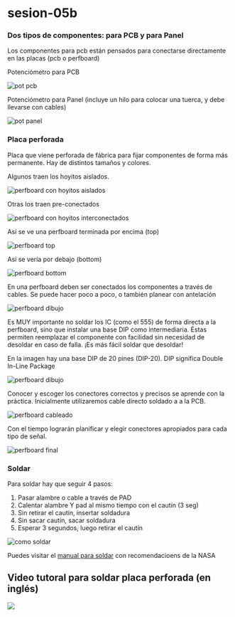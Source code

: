# sesion-05b

### Dos tipos de componentes: para PCB y para Panel

Los componentes para pcb están pensados para conectarse directamente en las placas (pcb o perfboard)

Potenciómetro para PCB

![pot pcb](./archivos/pot_pcb.jpg)

Potenciómetro para Panel (incluye un hilo para colocar una tuerca, y debe llevarse con cables)

![pot panel](./archivos/pot_panel.jpg)

### Placa perforada

Placa que viene perforada de fábrica para fijar componentes de forma más permanente. Hay de distintos tamaños y colores.

Algunos traen los hoyitos aislados.

![perfboard con hoyitos aislados](./archivos/perfboard_isolated.jpg)

Otras los traen pre-conectados

![perfboard con hoyitos interconectados](./archivos/perfboard_line.jpg)

Así se ve una perfboard terminada por encima (top)

![perfboard top](./archivos/perfboard_top.jpg)

Así se vería por debajo (bottom)

![perfboard bottom](./archivos/perfboard_bottom.jpg)

En una perfboard deben ser conectados los componentes a través de cables. Se puede hacer poco a poco, o también planear con antelación

![perfboard dibujo](./archivos/perfboard_draw.jpg)

Es MUY importante no soldar los IC (como el 555) de forma directa a la perfboard, sino que instalar una base DIP como intermediaria. Éstas permiten reemplazar el componente con facilidad sin necesidad de desoldar en caso de falla. ¡Es más fácil soldar que desoldar!

En la imagen hay una base DIP de 20 pines (DIP-20). DIP significa Double In-Line Package

![perfboard dibujo](./archivos/basedip.jpg)

Conocer y escoger los conectores correctos y precisos se aprende con la práctica. Inicialmente utilizaremos cable directo soldado a a la PCB.

![perfboard cableado](./archivos/perf_wiring.jpg)

Con el tiempo lograrán planificar y elegir conectores apropiados para cada tipo de señal.

![perfboard final](./archivos/perfboard_label.jpg)

### Soldar

Para soldar hay que seguir 4 pasos:

1. Pasar alambre o cable a través de PAD
2. Calentar alambre Y pad al mismo tiempo con el cautín (3 seg)
3. Sin retirar el cautín, insertar soldadura
4. Sin sacar cautín, sacar soldadura
5. Esperar 3 segundos, luego retirar el cautín

![como soldar](./archivos/comosoldar.jpg)

Puedes visitar el [manual para soldar](./archivos/nasa_soldar.pdf) con recomendacioens de la NASA

## Video tutoral para soldar placa perforada (en inglés)

[<img src="./archivos/soldar_yt.png">](https://youtu.be/3N3ApzmyjzE?t=228)

